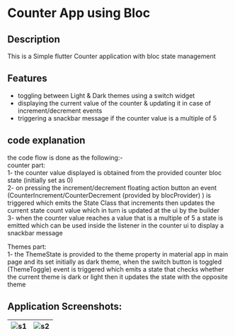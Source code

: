 # Counter App using Bloc

## Description
This is a Simple flutter Counter application with bloc state management

## Features
- toggling between Light & Dark themes using a switch widget
- displaying the current value of the counter & updating it in case of increment/decrement events
- triggering a snackbar message if the counter value is a multiple of 5 

## code explanation

the code flow is done as the following:-  
counter part:  
 1- the counter value displayed is obtained from the provided counter bloc state (initially  set as 0)  
 2- on pressing the increment/decrement floating action button an event (CounterIncrement/CounterDecrement (provided by blocProvider) ) is triggered which emits the State Class that 
    increments then updates the current state count value which in turn is updated at the ui by the builder  
 3- when the counter value reaches a value that is a multiple of 5 a state is emitted which can be used inside the listener in the counter ui to display a snackbar message  

Themes part:  
 1- the ThemeState is provided to the theme property in material app in main page and its set initially as dark theme, when the switch button is toggled (ThemeToggle) event is 
    triggered which emits a state that checks whether 
    the current theme is dark or light then it updates the state with the opposite theme

  


## Application Screenshots: 
|![s1](https://github.com/user-attachments/assets/33c8b919-92b7-4d13-9287-15ffe19b0411)|![s2](https://github.com/user-attachments/assets/c4a68599-df50-40fb-8186-2fce27cb1a30)|
|-|-|
